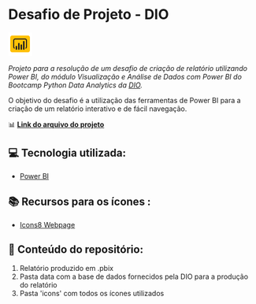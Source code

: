# Desafio de Projeto - DIO

![Power BI icon](/icons/icons8-power-bi-48.png)

*Projeto para a resolução de um desafio de criação de relatório utilizando Power BI, do módulo Visualização e Análise de Dados com Power BI do Bootcamp Python Data Analytics da [DIO](https://web.dio.me/home).*


O objetivo do desafio é a utilização das ferramentas de Power BI para a criação de um relatório interativo e de fácil navegação.

📊 **[Link do arquivo do projeto](https://github.com/IsahBag/DIO_Desafio_PowerBI/blob/main/project/sales_report.pbix)**

## 💻 Tecnologia utilizada:

* [Power BI](https://code.visualstudio.com/)

## 📚 Recursos para os ícones   :
 
* [Icons8 Webpage](https://icons8.com/icon/)

## 📁 Conteúdo do repositório:
1. Relatório produzido em .pbix
2. Pasta data com a base de dados fornecidos pela DIO para a produção do relatório
3. Pasta 'icons' com todos os ícones utilizados